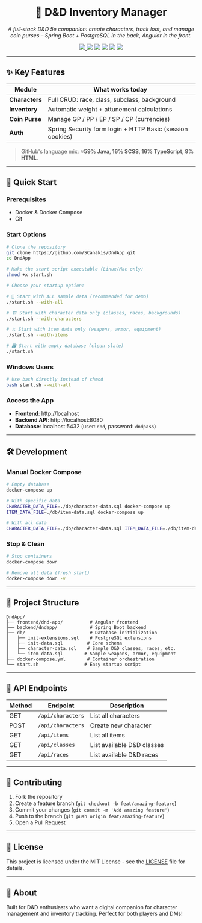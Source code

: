 <!-- ────────────────────────────────────────────────────────────────────── -->
<!-- DndApp – Root README                                                 -->
<!-- ────────────────────────────────────────────────────────────────────── -->

<h1 align="center">
  🐲 D&D Inventory Manager
</h1>

<p align="center">
  <em>A full‑stack D&D 5e companion: create characters, track loot, and manage coin
  purses – Spring Boot + PostgreSQL in the back, Angular in the front.</em>
</p>

<p align="center">
  <!-- CI badge – update workflow file name if needed -->
  <a href="https://github.com/SCanakis/DndApp/actions">
    <img src="https://img.shields.io/github/actions/workflow/status/SCanakis/DndApp/ci.yml?label=build">
  </a>
  <img src="https://img.shields.io/badge/Java-17+-brightgreen">
  <img src="https://img.shields.io/badge/Angular-17-red">
  <img src="https://img.shields.io/badge/PostgreSQL-15-blue">
  <img src="https://img.shields.io/github/license/SCanakis/DndApp">
  <!-- swap once coverage is wired -->
  <img src="https://img.shields.io/badge/coverage‑pending-lightgrey">
</p>

---

## ✨ Key Features

| Module        | What works today                                             |
|---------------|--------------------------------------------------------------|
| **Characters**| Full CRUD: race, class, subclass, background                 | 
| **Inventory** | Automatic weight + attunement calculations                   | 
| **Coin Purse**| Manage GP / PP / EP / SP / CP (currencies)                    |
| **Auth**      | Spring Security form login + HTTP Basic (session cookies)    | 

> GitHub's language mix: **≈59% Java, 16% SCSS, 16% TypeScript, 9% HTML**.

---

## 🚀 Quick Start

### Prerequisites
- Docker & Docker Compose
- Git

### Start Options

```bash
# Clone the repository
git clone https://github.com/SCanakis/DndApp.git
cd DndApp

# Make the start script executable (Linux/Mac only)
chmod +x start.sh

# Choose your startup option:

# 🎯 Start with ALL sample data (recommended for demo)
./start.sh --with-all

# 🏗️ Start with character data only (classes, races, backgrounds)
./start.sh --with-characters

# ⚔️ Start with item data only (weapons, armor, equipment)
./start.sh --with-items

# 🗃️ Start with empty database (clean slate)
./start.sh
```

### Windows Users
```bash
# Use bash directly instead of chmod
bash start.sh --with-all
```

### Access the App
- **Frontend**: http://localhost
- **Backend API**: http://localhost:8080
- **Database**: localhost:5432 (user: `dnd`, password: `dndpass`)

---

## 🛠️ Development

### Manual Docker Compose
```bash
# Empty database
docker-compose up

# With specific data
CHARACTER_DATA_FILE=./db/character-data.sql docker-compose up
ITEM_DATA_FILE=./db/item-data.sql docker-compose up

# With all data
CHARACTER_DATA_FILE=./db/character-data.sql ITEM_DATA_FILE=./db/item-data.sql docker-compose up
```

### Stop & Clean
```bash
# Stop containers
docker-compose down

# Remove all data (fresh start)
docker-compose down -v
```

---

## 📁 Project Structure

```
DndApp/
├── frontend/dnd-app/          # Angular frontend
├── backend/dndapp/            # Spring Boot backend  
├── db/                        # Database initialization
│   ├── init-extensions.sql    # PostgreSQL extensions
│   ├── init-data.sql         # Core schema
│   ├── character-data.sql    # Sample D&D classes, races, etc.
│   └── item-data.sql        # Sample weapons, armor, equipment
├── docker-compose.yml        # Container orchestration
└── start.sh                 # Easy startup script
```

---

## 🎯 API Endpoints

| Method | Endpoint | Description |
|--------|----------|-------------|
| GET    | `/api/characters` | List all characters |
| POST   | `/api/characters` | Create new character |
| GET    | `/api/items` | List all items |
| GET    | `/api/classes` | List available D&D classes |
| GET    | `/api/races` | List available D&D races |

---

## 🤝 Contributing

1. Fork the repository
2. Create a feature branch (`git checkout -b feat/amazing-feature`)
3. Commit your changes (`git commit -m 'Add amazing feature'`)
4. Push to the branch (`git push origin feat/amazing-feature`)
5. Open a Pull Request

---

## 📜 License

This project is licensed under the MIT License - see the [LICENSE](LICENSE) file for details.

---

## 🎲 About

Built for D&D enthusiasts who want a digital companion for character management and inventory tracking. Perfect for both players and DMs!